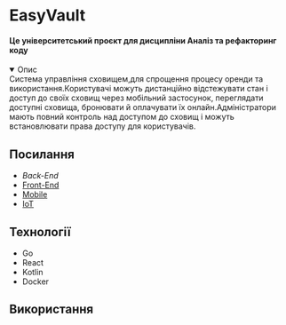 # EasyVault
#### Це університетський проєкт для дисципліни **Аналіз та рефакторинг коду**

<details open>
  <summary>Опис</summary>
  <markdown>
    Система управління сховищем,для спрощення процесу оренди та використання.Користувачі можуть дистанційно відстежувати стан і доступ до своїх сховищ через мобільний застосунок, переглядати доступні сховища, бронювати й оплачувати їх онлайн.Адміністратори мають повний контроль над доступом до сховищ і можуть встановлювати права доступу для користувачів.
  </markdown>
</details>

Посилання
---
* _Back-End_
* [Front-End][1]
* [Mobile][2]
* [IoT][3]

[1]: https://github.com/lozovoyDanil
[2]: https://github.com/lozovoyDanil
[3]: https://github.com/lozovoyDanil

Технології
---
* Go
* React
* Kotlin
* Docker

Використання
---
